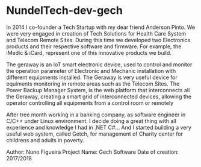 # NundelTech-dev-gech
In 2014 I co-founder a Tech Startup with my dear friend Anderson Pinto.
We were very engaged in creation of Tech Solutions for Health Care System and Telecom Remote Sites.
During this time we developed two Electronics products and their respective software and firmware.
For example, the iMedic & iCard, represent one of this innovative products we build. 

The geraway is an IoT smart electronic device, used to control and monitor the operation parameter of Electronic and Mechanic installation with different equipments installed. 
The Geraway is very useful device for equiments monitoring in remote areas such as the Telecom Sites.
The Power Backup Manager System, is the web platform that interconnects all the Geraway, creating a smart grid of interconnected devices, allowing the operator controlling  all equipments from a control room or remotely

After tree month working in a banking company, as software engineer in C/C++ under Linux environment. I decide doing a great thing with all experience and knowledge I had in .NET C#... And I started building a very useful web system, called Getch, for management of Charity center for childrens and adults in poverty.

Author: Nuno Figueira
Project Name: Gech Software
Date of creation: 2017/2018
